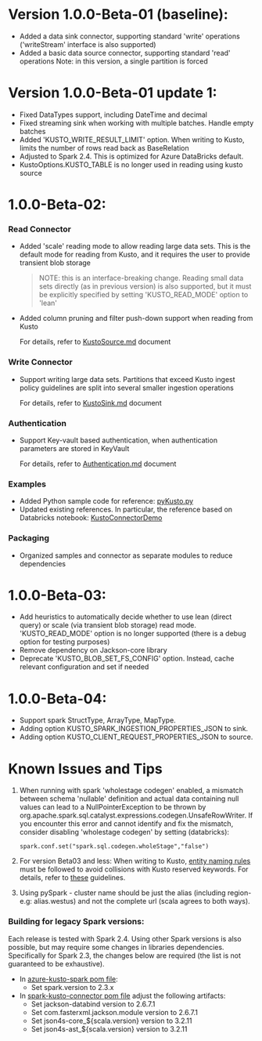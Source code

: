 # Version 1.0.0-Beta-01 (baseline):
- Added a data sink connector, supporting standard 'write' operations ('writeStream' interface is also supported)
- Added a basic data source connector, supporting standard 'read' operations
  Note: in this version, a single partition is forced

# Version 1.0.0-Beta-01 update 1:
- Fixed DataTypes support, including DateTime and decimal
- Fixed streaming sink when working with multiple batches. Handle empty batches
- Added 'KUSTO_WRITE_RESULT_LIMIT' option. When writing to Kusto, limits the number of rows read back as BaseRelation
- Adjusted to Spark 2.4. This is optimized for Azure DataBricks default. 
- KustoOptions.KUSTO_TABLE is no longer used in reading using kusto source

# 1.0.0-Beta-02:

### Read Connector 
* Added 'scale' reading mode to allow reading large data sets. This is the default mode 
for reading from Kusto, and it requires the user to provide transient blob storage
  > NOTE: this is an interface-breaking change. Reading small data sets directly (as in previous version) is also supported,
  but it must be explicitly specified by setting 'KUSTO_READ_MODE' option to 'lean'
* Added column pruning and filter push-down support when reading from Kusto

  For details, refer to [KustoSource.md](KustoSource.md) document

### Write Connector
* Support writing large data sets. Partitions that exceed Kusto ingest policy guidelines are split into several smaller
  ingestion operations
  
  For details, refer to [KustoSink.md](KustoSink.md) document
  
### Authentication
* Support Key-vault based authentication, when authentication parameters are stored in KeyVault

  For details, refer to [Authentication.md](Authentication.md) document

### Examples
* Added Python sample code for reference: [pyKusto.py](../samples/src/main/scala/pyKusto.py)
* Updated existing references. 
  In particular, the reference based on Databricks notebook: [KustoConnectorDemo](../samples/src/main/scala/KustoConnectorDemo.scala)

### Packaging
* Organized samples and connector as separate modules to reduce dependencies

# 1.0.0-Beta-03:
* Add heuristics to automatically decide whether to use lean (direct query) 
or scale (via transient blob storage) read mode.
'KUSTO_READ_MODE' option is no longer supported (there is a debug option for testing purposes)
* Remove dependency on Jackson-core library
* Deprecate 'KUSTO_BLOB_SET_FS_CONFIG' option. Instead, cache relevant configuration and set if needed

# 1.0.0-Beta-04:
* Support spark StructType, ArrayType, MapType.
* Adding option KUSTO_SPARK_INGESTION_PROPERTIES_JSON to sink.
* Adding option KUSTO_CLIENT_REQUEST_PROPERTIES_JSON to source.

# Known Issues and Tips
1. When running with spark 'wholestage codegen' enabled, a mismatch between schema 'nullable' definition and actual data containing
null values can lead to a NullPointerException to be thrown by org.apache.spark.sql.catalyst.expressions.codegen.UnsafeRowWriter.
If you encounter this error and cannot identify and fix the mismatch, consider disabling 'wholestage codegen' by setting (databricks):

   `spark.conf.set("spark.sql.codegen.wholeStage","false")`

2. For version Beta03 and less: When writing to Kusto, [entity naming rules](https://docs.microsoft.com/en-us/azure/kusto/query/schema-entities/entity-names)
  must be followed to avoid collisions with Kusto reserved keywords.
  For details, refer to [these](https://docs.microsoft.com/en-us/azure/kusto/query/schema-entities/entity-names#naming-your-entities-to-avoid-collisions-with-kusto-language-keywords)
  guidelines.

3. Using pySpark - cluster name should be just the alias (including region-e.g: alias.westus) and not the complete url 
(scala agrees to both ways). 
  
### Building for legacy Spark versions:
Each release is tested with Spark 2.4. 
Using other Spark versions is also possible, but may require some changes in libraries dependencies.
Specifically for Spark 2.3, the changes below are required (the list is not guaranteed to be exhaustive).  
* In [azure-kusto-spark pom file](../pom.xml):
    * Set spark.version to 2.3.x
* In [spark-kusto-connector pom file](../connector/pom.xml) adjust the following artifacts:
  * Set jackson-databind version to 2.6.7.1 
  * Set com.fasterxml.jackson.module version to 2.6.7.1
  * Set json4s-core_${scala.version} version to 3.2.11
  * Set json4s-ast_${scala.version} version to 3.2.11  
